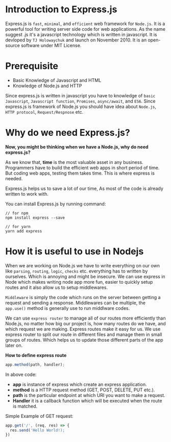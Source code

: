 # **Introduction to Express.js**

Express.js is `fast`, `minimal`, and `efficient` web framework for `Node.js`. It is a powerful tool for writing server side code for web applications. As the name suggest .js it's a javascript technology which is written in javascript. It is devloped by `TJ Holowaychuk` and launch on November 2010. It is an open-source software under MIT License.

# **Prerequisite**

- Basic Knowledge of Javascript and HTML
- Knowledge of Node.js and HTTP

Since express.js is written in javascript you have to knowledge of `basic Javascript`, `Javascript function`, `Promises`, `async/await`, and `ES6`.
Since express.js is framework of Node.js you should have idea about `Node.js`, `HTTP protocol`, `Request/Respnose` etc.

# **Why do we need Express.js?**

**Now, you might be thinking when we have a Node.js, why do need express.js?**

As we know that, **time** is the most valuable asset in any business. Programmers have to build the efficient web apps in short period of time. But coding web apps, testing them takes time. This is where express is needed.

Express.js helps us to save a lot of our time, As most of the code is already written to work with.

You can install Express.js by running command:

```
// for npm
npm install express --save

// for yarn
yarn add express
```

# **How it is useful to use in Nodejs**

When we are working on Node.js we have to write everything on our own like `parsing`, `routing`, `logic`, `checks` etc. everything has to written by ourselves. Which is annoying and might be insecure. We can use express in Node which makes writing node app more fun, easier to quickly setup routes and it also allow us to setup middlewares.

`Middleware` is simply the code which runs on the server between getting a request and sending a response. Middlewares can be multiple, the `app.use()` method is generally use to run middlware codes.

We can use `express router` to manage all of our routes more efficiently than Node.js, no matter how big our project is, how many routes do we have, and which request we are making. Express routes make it easy for us. We use express router to split our route in different files and manage them in small groups of routes. Which helps us to update those different parts of the app later on.

**How to define express route**

```javascript
app.method(path, handler);
```

In above code:

- **app** is instance of express which create an express application.
- **method** is a HTTP request method (GET, POST, DELETE, PUT etc.).
- **path** is the particular endpoint at which URI you want to make a request.
- **Handler** it is a callback function which will be executed when the route is matched.

Simple Example of GET request:

```javascript
app.get('/', (req, res) => {
  res.send('Hello World!);
})
```

